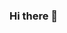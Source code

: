 ### Hi there 👋

<!--
**kahalagan00/kahalagan00** is a ✨ _special_ ✨ repository because its `README.md` (this file) appears on your GitHub profile.

Here are some ideas to get you started:

- 🔭 I’m currently working as Firmware Developer.
- 🌱 I’m currently learning Full Stack Development.
- 👯 I’m looking to collaborate on Web Applications with a large user bae.
- 🤔 I’m looking for help with learning more about Front-End and Back-End techniques and practices.
- 💬 Ask me about what I'm currently working on and what I'm interested in.
- 📫 How to reach me: joshmarinho11@gmail.com
- ⚡ Fun fact: I love doing Calisthenics and learning other languages (Spoken not programming hehe).
-->
